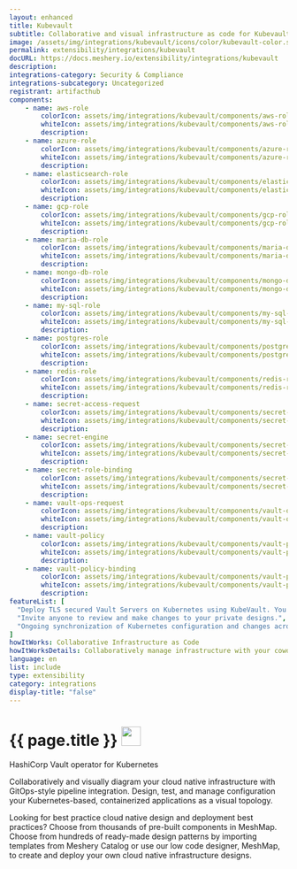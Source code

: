 ```yaml
---
layout: enhanced
title: Kubevault
subtitle: Collaborative and visual infrastructure as code for Kubevault
image: /assets/img/integrations/kubevault/icons/color/kubevault-color.svg
permalink: extensibility/integrations/kubevault
docURL: https://docs.meshery.io/extensibility/integrations/kubevault
description: 
integrations-category: Security & Compliance
integrations-subcategory: Uncategorized
registrant: artifacthub
components: 
	- name: aws-role
		colorIcon: assets/img/integrations/kubevault/components/aws-role/icons/color/aws-role-color.svg
		whiteIcon: assets/img/integrations/kubevault/components/aws-role/icons/white/aws-role-white.svg
		description: 
	- name: azure-role
		colorIcon: assets/img/integrations/kubevault/components/azure-role/icons/color/azure-role-color.svg
		whiteIcon: assets/img/integrations/kubevault/components/azure-role/icons/white/azure-role-white.svg
		description: 
	- name: elasticsearch-role
		colorIcon: assets/img/integrations/kubevault/components/elasticsearch-role/icons/color/elasticsearch-role-color.svg
		whiteIcon: assets/img/integrations/kubevault/components/elasticsearch-role/icons/white/elasticsearch-role-white.svg
		description: 
	- name: gcp-role
		colorIcon: assets/img/integrations/kubevault/components/gcp-role/icons/color/gcp-role-color.svg
		whiteIcon: assets/img/integrations/kubevault/components/gcp-role/icons/white/gcp-role-white.svg
		description: 
	- name: maria-db-role
		colorIcon: assets/img/integrations/kubevault/components/maria-db-role/icons/color/maria-db-role-color.svg
		whiteIcon: assets/img/integrations/kubevault/components/maria-db-role/icons/white/maria-db-role-white.svg
		description: 
	- name: mongo-db-role
		colorIcon: assets/img/integrations/kubevault/components/mongo-db-role/icons/color/mongo-db-role-color.svg
		whiteIcon: assets/img/integrations/kubevault/components/mongo-db-role/icons/white/mongo-db-role-white.svg
		description: 
	- name: my-sql-role
		colorIcon: assets/img/integrations/kubevault/components/my-sql-role/icons/color/my-sql-role-color.svg
		whiteIcon: assets/img/integrations/kubevault/components/my-sql-role/icons/white/my-sql-role-white.svg
		description: 
	- name: postgres-role
		colorIcon: assets/img/integrations/kubevault/components/postgres-role/icons/color/postgres-role-color.svg
		whiteIcon: assets/img/integrations/kubevault/components/postgres-role/icons/white/postgres-role-white.svg
		description: 
	- name: redis-role
		colorIcon: assets/img/integrations/kubevault/components/redis-role/icons/color/redis-role-color.svg
		whiteIcon: assets/img/integrations/kubevault/components/redis-role/icons/white/redis-role-white.svg
		description: 
	- name: secret-access-request
		colorIcon: assets/img/integrations/kubevault/components/secret-access-request/icons/color/secret-access-request-color.svg
		whiteIcon: assets/img/integrations/kubevault/components/secret-access-request/icons/white/secret-access-request-white.svg
		description: 
	- name: secret-engine
		colorIcon: assets/img/integrations/kubevault/components/secret-engine/icons/color/secret-engine-color.svg
		whiteIcon: assets/img/integrations/kubevault/components/secret-engine/icons/white/secret-engine-white.svg
		description: 
	- name: secret-role-binding
		colorIcon: assets/img/integrations/kubevault/components/secret-role-binding/icons/color/secret-role-binding-color.svg
		whiteIcon: assets/img/integrations/kubevault/components/secret-role-binding/icons/white/secret-role-binding-white.svg
		description: 
	- name: vault-ops-request
		colorIcon: assets/img/integrations/kubevault/components/vault-ops-request/icons/color/vault-ops-request-color.svg
		whiteIcon: assets/img/integrations/kubevault/components/vault-ops-request/icons/white/vault-ops-request-white.svg
		description: 
	- name: vault-policy
		colorIcon: assets/img/integrations/kubevault/components/vault-policy/icons/color/vault-policy-color.svg
		whiteIcon: assets/img/integrations/kubevault/components/vault-policy/icons/white/vault-policy-white.svg
		description: 
	- name: vault-policy-binding
		colorIcon: assets/img/integrations/kubevault/components/vault-policy-binding/icons/color/vault-policy-binding-color.svg
		whiteIcon: assets/img/integrations/kubevault/components/vault-policy-binding/icons/white/vault-policy-binding-white.svg
		description: 
featureList: [
  "Deploy TLS secured Vault Servers on Kubernetes using KubeVault. You can use cert-manager to manage VaultServer TLS or you can manage TLS with self-signed.",
  "Invite anyone to review and make changes to your private designs.",
  "Ongoing synchronization of Kubernetes configuration and changes across any number of clusters."
]
howItWorks: Collaborative Infrastructure as Code
howItWorksDetails: Collaboratively manage infrastructure with your coworkers synchronously sharing the same designs.
language: en
list: include
type: extensibility
category: integrations
display-title: "false"
---
```

<h1>{{ page.title }} <img src="{{ page.image }}" style="width: 35px; height: 35px;" /></h1>

<p>
HashiCorp Vault operator for Kubernetes
</p>
<p>
    Collaboratively and visually diagram your cloud native infrastructure with GitOps-style pipeline integration. Design, test, and manage configuration your Kubernetes-based, containerized applications as a visual topology.
</p>
<p>
    Looking for best practice cloud native design and deployment best practices? Choose from thousands of pre-built components in MeshMap. Choose from hundreds of ready-made design patterns by importing templates from Meshery Catalog or use our low code designer, MeshMap, to create and deploy your own cloud native infrastructure designs.
</p>
